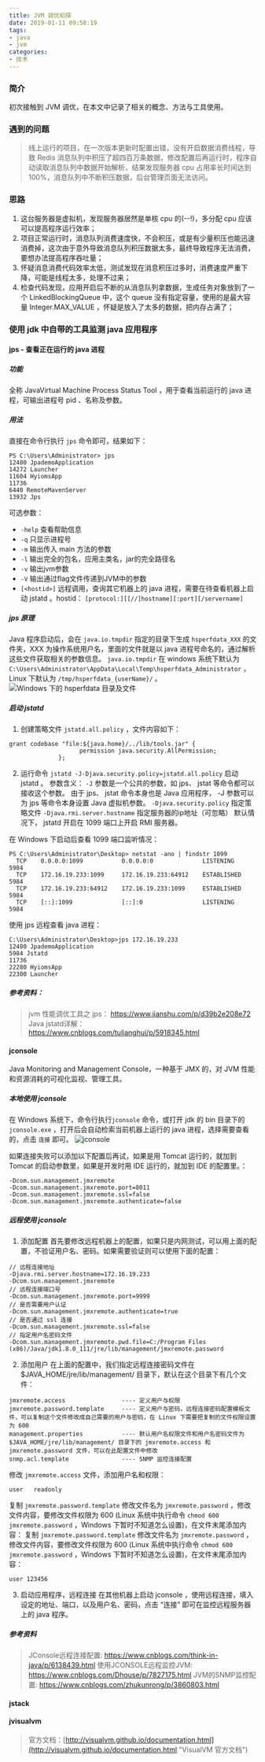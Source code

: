 ```yaml
---
title: JVM 调优初探
date: 2019-01-11 09:58:19
tags:
- java
- jvm
categories:
- 技术
---
```


### 简介
初次接触到 JVM 调优，在本文中记录了相关的概念、方法与工具使用。


### 遇到的问题
> 线上运行的项目，在一次版本更新时配置出错，没有开启数据消费线程，导致 Redis 消息队列中积压了超四百万条数据，修改配置后再运行时，程序自动读取消息队列中数据开始解析，结果发现服务器 cpu 占用率长时间达到 100%，消息队列中不断积压数据，后台管理页面无法访问。


### 思路
1. 这台服务器是虚拟机，发现服务器居然是单核 cpu 的(--!)，多分配 cpu 应该可以提高程序运行效率；
2. 项目正常运行时，消息队列消费速度快，不会积压，或是有少量积压也能迅速消费掉，这次由于意外导致消息队列积压数据太多，最终导致程序无法消费，要想办法提高程序吞吐量；
3. 怀疑消息消费代码效率太低，测试发现在消息积压过多时，消费速度严重下降，可能是线程太多，处理不过来；
4. 检查代码发现，应用开启后不断的从消息队列拿数据，生成任务对象放到了一个 LinkedBlockingQueue 中，这个 queue 没有指定容量，使用的是最大容量 Integer.MAX_VALUE ，怀疑是放入了太多的数据，把内存占满了；

<!-- more -->

### 使用 jdk 中自带的工具监测 java 应用程序

#### jps - 查看正在运行的 java 进程
##### 功能
全称 JavaVirtual Machine Process Status Tool ，用于查看当前运行的 java 进程，可输出进程号 pid 、名称及参数。

##### 用法
直接在命令行执行 `jps` 命令即可，结果如下：
``````
PS C:\Users\Administrator> jps
12480 JpademoApplication
14272 Launcher
11604 HyiomsApp
11736
6440 RemoteMavenServer
13932 Jps
``````

可选参数：
- `-help` 查看帮助信息
- `-q` 只显示进程号
- `-m` 输出传入 main 方法的参数
- `-l` 输出完全的包名，应用主类名，jar的完全路径名
- `-v` 输出jvm参数
- `-V` 输出通过flag文件传递到JVM中的参数
- `[<hostid>]` 远程调用，查询其它机器上的 java 进程，需要在待查看机器上启动 jstatd 。hostid： `[protocol:][[//]hostname][:port][/servername]`

##### jps 原理
Java 程序启动后，会在 `java.io.tmpdir` 指定的目录下生成 `hsperfdata_XXX` 的文件夹，XXX 为操作系统用户名，里面的文件就是以 java 进程号命名的，通过解析这些文件获取相关的参数信息。
`java.io.tmpdir` 在 windows 系统下默认为 `C:\Users\Administrator\AppData\Local\Temp\hsperfdata_Administrator` ，Linux 下默认为 `/tmp/hsperfdata_{userName}/` 。
![](http://blog-images.qiniu.wqf31415.xyz/jps_hsperfdata_windows.png "Windows 下的 hsperfdata 目录及文件") 

##### 启动 jstatd
1. 创建策略文件 `jstatd.all.policy` ，文件内容如下：
``````
grant codebase "file:${java.home}/../lib/tools.jar" {
                    permission java.security.AllPermission;
              };
``````

2. 运行命令 `jstatd -J-Djava.security.policy=jstatd.all.policy` 启动 jstatd 。
参数含义：
`-J` 参数是一个公共的参数，如 jps、 jstat 等命令都可以接收这个参数。 由于 jps、 jstat 命令本身也是 Java 应用程序， -J 参数可以为 jps 等命令本身设置 Java 虚拟机参数。
`-Djava.security.policy` 指定策略文件
`-Djava.rmi.server.hostname` 指定服务器的ip地址（可忽略）
默认情况下， jstatd 开启在 1099 端口上开启 RMI 服务器。

在 Windows 下启动后查看 1099 端口监听情况：
``````
PS C:\Users\Administrator\Desktop> netstat -ano | findstr 1099
  TCP    0.0.0.0:1099           0.0.0.0:0              LISTENING       5984
  TCP    172.16.19.233:1099     172.16.19.233:64912    ESTABLISHED     5984
  TCP    172.16.19.233:64912    172.16.19.233:1099     ESTABLISHED     5984
  TCP    [::]:1099              [::]:0                 LISTENING       5984
``````

使用 jps 远程查看 java 进程：
``````
C:\Users\Administrator\Desktop>jps 172.16.19.233
12480 JpademoApplication
5984 Jstatd
11736
22280 HyiomsApp
22300 Launcher
``````

##### 参考资料：
> jvm 性能调优工具之 jps： https://www.jianshu.com/p/d39b2e208e72
> Java jstatd详解： https://www.cnblogs.com/tulianghui/p/5918345.html

#### jconsole
Java Monitoring and Management Console，一种基于 JMX 的，对 JVM 性能和资源消耗的可视化监视、管理工具。

##### 本地使用 jconsole
在 Windows 系统下，命令行执行`jconsole` 命令，或打开 jdk 的 bin 目录下的 `jconsole.exe` ，打开后会自动检索当前机器上运行的 java 进程，选择需要查看的，点击 `连接` 即可。
![](http://blog-images.qiniu.wqf31415.xyz/jconsole_1.png "jconsole")

如果连接失败可以添加以下配置后再试，如果是用 Tomcat 运行的，就加到 Tomcat 的启动参数里，如果是开发时用 IDE 运行的，就加到 IDE 的配置里。：
``````
-Dcom.sun.management.jmxremote
-Dcom.sun.management.jmxremote.port=8011
-Dcom.sun.management.jmxremote.ssl=false
-Dcom.sun.management.jmxremote.authenticate=false
``````

##### 远程使用 jconsole
1. 添加配置
首先要修改远程机器上的配置，如果只是内网测试，可以用上面的配置，不验证用户名、密码。如果需要验证则可以使用下面的配置：
``````
// 远程连接地址
-Djava.rmi.server.hostname=172.16.19.233
-Dcom.sun.management.jmxremote
// 远程连接端口号
-Dcom.sun.management.jmxremote.port=9999
// 是否需要用户认证
-Dcom.sun.management.jmxremote.authenticate=true
// 是否通过 ssl 连接
-Dcom.sun.management.jmxremote.ssl=false
// 指定用户名密码文件
-Dcom.sun.management.jmxremote.pwd.file=C:/Program Files (x86)/Java/jdk1.8.0_111/jre/lib/management/jmxremote.password
``````

2. 添加用户
在上面的配置中，我们指定远程连接密码文件在 $JAVA_HOME/jre/lib/management/ 目录下，默认在这个目录下有几个文件：
``````
jmxremote.access				---- 定义用户与权限
jmxremote.password.template		---- 定义用户与密码，远程连接密码配置模板文件，可以复制这个文件修改成自己需要的用户与密码，在 Linux 下需要把复制的文件权限设置为 600
management.properties			---- 默认用户名权限文件和用户名密码文件为 $JAVA_HOME/jre/lib/management/ 目录下的 jmxremote.access 和 jmxremote.password 文件，可以在此配置文件中修改
snmp.acl.template				---- SNMP 监控连接配置
``````

修改 `jmxremote.access` 文件，添加用户名和权限：
``````
user   readonly
``````

复制 `jmxremote.password.template` 修改文件名为 `jmxremote.password` ，修改文件内容，要修改文件权限为 600  (Linux 系统中执行命令 `chmod 600 jmxremote.password` ，Windows 下暂时不知道怎么设置)，在文件末尾添加内容：
复制 `jmxremote.password.template` 修改文件名为 `jmxremote.password` ，修改文件内容，要修改文件权限为 600  (Linux 系统中执行命令 `chmod 600 jmxremote.password` ，Windows 下暂时不知道怎么设置)，在文件末尾添加内容：
``````
user 123456
``````

3. 启动应用程序，远程连接
在其他机器上启动 jconsole ，使用远程连接，填入设定的地址、端口，以及用户名、密码，点击 “连接” 即可在监控远程服务器上的 java 程序。

##### 参考资料
> JConsole远程连接配置: https://www.cnblogs.com/think-in-java/p/6138439.html
> 使用JCONSOLE远程监控JVM: https://www.cnblogs.com/Dhouse/p/7827175.html
> JVM的SNMP监控配置: https://www.cnblogs.com/zhukunrong/p/3860803.html

#### jstack

#### jvisualvm
> 官方文档：[http://visualvm.github.io/documentation.html](http://visualvm.github.io/documentation.html "VisualVM 官方文档")

